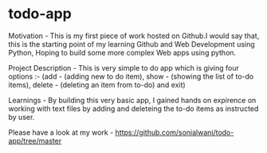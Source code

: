 # todo-app

Motivation - This is my first piece of work hosted on Github.I would say that, this is the starting point of my learning Github and Web Development using Python, Hoping to build some more complex Web apps using python.

Project Description - This is very simple to do app which is giving four options :-
(add - (adding new to do item), show - (showing the list of to-do items), delete - (deleting an item from to-do) and exit)

Learnings - By building this very basic app, I gained hands on expirence on working with text files by adding and deleteing the to-do items as instructed by user.

Please have a look at my work - https://github.com/sonialwani/todo-app/tree/master

